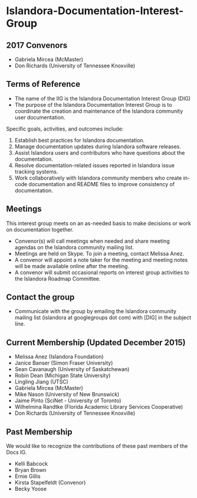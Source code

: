 # Islandora-Documentation-Interest-Group

## 2017 Convenors
* Gabriela Mircea (McMaster)
* Don Richards (University of Tennessee Knoxville)

## Terms of Reference
* The name of the IIG is the Islandora Documentation Interest Group (DIG)
* The purpose of the Islandora Documentation Interest Group is to coordinate the creation and maintenance of the Islandora community user documentation.

Specific goals, activities, and outcomes include:
  1. Establish best practices for Islandora documentation.
  2. Manage documentation updates during Islandora software releases.
  3. Assist Islandora users and contributors who have questions about the documentation.
  4. Resolve documentation-related issues reported in Islandora issue tracking systems.
  5. Work collaboratively with Islandora community members who create in-code documentation and README files to improve consistency of documentation.

## Meetings
This interest group meets on an as-needed basis to make decisions or work on documentation together.

* Convenor(s) will call meetings when needed and share meeting agendas on the Islandora community mailing list.
* Meetings are held on Skype. To join a meeting, contact Melissa Anez.
* A convenor will appoint a note taker for the meeting and meeting notes will be made available online after the meeting.
* A convenor will submit occasional reports on interest group activities to the Islandora Roadmap Committee.

## Contact the group
* Communicate with the group by emailing the Islandora community mailing list (islandora at googlegroups dot com) with [DIG] in the subject line.

## Current Membership (Updated December 2015)

* Melissa Anez (Islandora Foundation)
* Janice Banser (Simon Fraser University)
* Sean Cavanaugh (University of Saskatchewan)
* Robin Dean (Michigan State University)
* Lingling Jiang (UTSC)
* Gabriela Mircea (McMaster)
* Mike Nason (University of New Brunswick)
* Jaime Pinto (SciNet - University of Toronto)
* Wilhelmina Randtke (Florida Academic Library Services Cooperative)
* Don Richards (University of Tennessee Knoxville)

## Past Membership

We would like to recognize the contributions of these past members of the Docs IG.

* Kelli Babcock
* Bryan Brown
* Ernie Gillis
* Kirsta Stapelfeldt (Convenor)
* Becky Yoose

